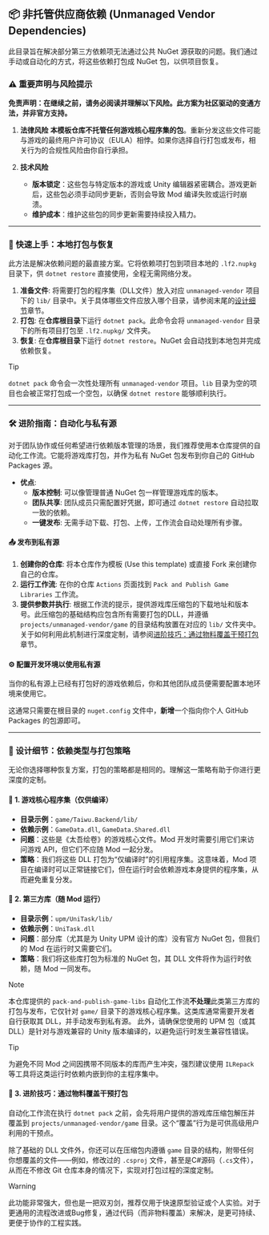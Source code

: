 ## 📦 非托管供应商依赖 (Unmanaged Vendor Dependencies)

此目录旨在解决部分第三方依赖项无法通过公共 NuGet 源获取的问题。我们通过手动或自动化的方式，将这些依赖打包成 NuGet 包，以供项目恢复。

### ⚠️ 重要声明与风险提示

**免责声明：在继续之前，请务必阅读并理解以下风险。此方案为社区驱动的变通方法，并非官方支持。**

1.  **法律风险**
    **本模板仓库不托管任何游戏核心程序集的包**。重新分发这些文件可能与游戏的最终用户许可协议（EULA）相悖。如果你选择自行打包或发布，相关行为的合规性风险由你自行承担。

2.  **技术风险**
    - **版本锁定**：这些包与特定版本的游戏或 Unity 编辑器紧密耦合。游戏更新后，这些包必须手动同步更新，否则会导致 Mod 编译失败或运行时崩溃。
    - **维护成本**：维护这些包的同步更新需要持续投入精力。

---

### 🚀 快速上手：本地打包与恢复

此方法是解决依赖问题的最直接方案。它将依赖项打包到项目本地的 `.lf2.nupkg` 目录下，供 `dotnet restore` 直接使用，全程无需网络分发。

1.  **准备文件**: 将需要打包的程序集（DLL文件）放入对应 `unmanaged-vendor` 项目下的 `lib/` 目录中。关于具体哪些文件应放入哪个目录，请参阅末尾的[设计细节](#-设计细节依赖类型与打包策略)章节。
2.  **打包**: 在**仓库根目录**下运行 `dotnet pack`。此命令会将 `unmanaged-vendor` 目录下的所有项目打包至 `.lf2.nupkg/` 文件夹。
3.  **恢复**: 在**仓库根目录**下运行 `dotnet restore`。NuGet 会自动找到本地包并完成依赖恢复。

> [!TIP]
> `dotnet pack` 命令会一次性处理所有 `unmanaged-vendor` 项目。`lib` 目录为空的项目也会被正常打包成一个空包，以确保 `dotnet restore` 能够顺利执行。

---

### 🛠️ 进阶指南：自动化与私有源

对于团队协作或任何希望进行依赖版本管理的场景，我们推荐使用本仓库提供的自动化工作流。它能将游戏库打包，并作为私有 NuGet 包发布到你自己的 GitHub Packages 源。

- **优点**:
  - **版本控制**: 可以像管理普通 NuGet 包一样管理游戏库的版本。
  - **团队共享**: 团队成员只需配置好凭据，即可通过 `dotnet restore` 自动拉取一致的依赖。
  - **一键发布**: 无需手动下载、打包、上传，工作流会自动处理所有步骤。

#### 📤 发布到私有源

1.  **创建你的仓库**: 将本仓库作为模板 (Use this template) 或直接 Fork 来创建你自己的仓库。
2.  **运行工作流**: 在你的仓库 `Actions` 页面找到 `Pack and Publish Game Libraries` 工作流。
3.  **提供参数并执行**: 根据工作流的提示，提供游戏库压缩包的下载地址和版本号。此压缩包的基础结构应包含所有需要打包的DLL，并遵循 `projects/unmanaged-vendor/game` 的目录结构放置在对应的 `lib/` 文件夹中。关于如何利用此机制进行深度定制，请参阅[进阶技巧：通过物料覆盖干预打包](#-3-进阶技巧通过物料覆盖干预打包)章节。

#### ⚙️ 配置开发环境以使用私有源

当你的私有源上已经有打包好的游戏依赖后，你和其他团队成员便需要配置本地环境来使用它。

这通常只需要在根目录的 `nuget.config` 文件中，**新增**一个指向你个人 GitHub Packages 的包源即可。

---

### 🧬 设计细节：依赖类型与打包策略

无论你选择哪种恢复方案，打包的策略都是相同的。理解这一策略有助于你进行更深度的定制。

#### 🧱 1. 游戏核心程序集（仅供编译）

- **目录示例**：`game/Taiwu.Backend/lib/`
- **依赖示例**：`GameData.dll`, `GameData.Shared.dll`
- **问题**：这些是《太吾绘卷》的游戏核心文件。Mod 开发时需要引用它们来访问游戏 API，但它们不应随 Mod 一起分发。
- **策略**：我们将这些 DLL 打包为“仅编译时”的引用程序集。这意味着，Mod 项目在编译时可以正常链接它们，但在运行时会依赖游戏本身提供的程序集，从而避免重复分发。

#### 🧩 2. 第三方库（随 Mod 运行）

- **目录示例**：`upm/UniTask/lib/`
- **依赖示例**：`UniTask.dll`
- **问题**：部分库（尤其是为 Unity UPM 设计的库）没有官方 NuGet 包，但我们的 Mod 在运行时又需要它们。
- **策略**：我们将这些库打包为标准的 NuGet 包，其 DLL 文件将作为运行时依赖，随 Mod 一同发布。

> [!NOTE]
> 本仓库提供的 `pack-and-publish-game-libs` 自动化工作流**不处理**此类第三方库的打包与发布，它仅针对 `game/` 目录下的游戏核心程序集。这类库通常需要开发者自行获取其 DLL，并手动发布到私有源。
> 此外，请确保您使用的 UPM 包（或其DLL）是针对与游戏兼容的 Unity 版本编译的，以避免运行时发生兼容性错误。

> [!TIP]
> 为避免不同 Mod 之间因携带不同版本的库而产生冲突，强烈建议使用 `ILRepack` 等工具将这类运行时依赖内嵌到你的主程序集中。

#### 🔧 3. 进阶技巧：通过物料覆盖干预打包

自动化工作流在执行 `dotnet pack` 之前，会先将用户提供的游戏库压缩包解压并覆盖到 `projects/unmanaged-vendor/game` 目录。这个“覆盖”行为是可供高级用户利用的干预点。

除了基础的 DLL 文件外，你还可以在压缩包内遵循 `game` 目录的结构，附带任何你想覆盖的文件——例如，修改过的 `.csproj` 文件，甚至是C#源码（`.cs`文件），从而在不修改 Git 仓库本身的情况下，实现对打包过程的深度定制。

> [!WARNING]
> 此功能非常强大，但也是一把双刃剑，推荐仅用于快速原型验证或个人实验。对于更通用的流程改进或Bug修复，通过代码（而非物料覆盖）来解决，是更可持续、更便于协作的工程实践。

